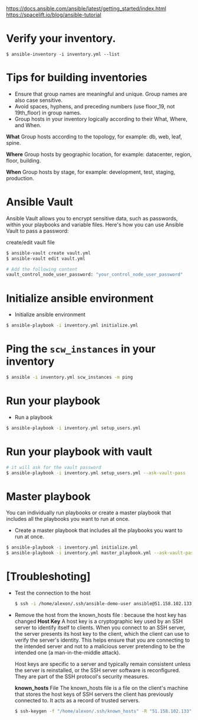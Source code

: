 https://docs.ansible.com/ansible/latest/getting_started/index.html
https://spacelift.io/blog/ansible-tutorial

# Verify your inventory.
```
$ ansible-inventory -i inventory.yml --list
```

# Tips for building inventories
- Ensure that group names are meaningful and unique. Group names are also case sensitive.
- Avoid spaces, hyphens, and preceding numbers (use floor_19, not 19th_floor) in group names.
- Group hosts in your inventory logically according to their What, Where, and When.

**What**
Group hosts according to the topology, for example: db, web, leaf, spine.

**Where**
Group hosts by geographic location, for example: datacenter, region, floor, building.

**When**
Group hosts by stage, for example: development, test, staging, production.

# Ansible Vault
Ansible Vault allows you to encrypt sensitive data, such as passwords, within your playbooks and variable files. Here's how you can use Ansible Vault to pass a password:

create/edit vault file
```bash
$ ansible-vault create vault.yml
$ ansible-vault edit vault.yml

# Add the following content
vault_control_node_user_password: "your_control_node_user_password"
```

# Initialize ansible environment
- Initialize ansible environment
```bash
$ ansible-playbook -i inventory.yml initialize.yml
```

# Ping the `scw_instances` in your inventory
```bash
$ ansible -i inventory.yml scw_instances -m ping
```

# Run your playbook
- Run a playbook
```bash
$ ansible-playbook -i inventory.yml setup_users.yml
```

# Run your playbook with vault
```bash
# it will ask for the vault password
$ ansible-playbook -i inventory.yml setup_users.yml --ask-vault-pass
```

# Master playbook
You can individually run playbooks or create a master playbook that includes all the playbooks you want to run at once.

- Create a master playbook that includes all the playbooks you want to run at once.
```bash
$ ansible-playbook -i inventory.yml initialize.yml
$ ansible-playbook -i inventory.yml master_playbook.yml --ask-vault-pass
```

# [Troubleshoting]
- Test the connection to the host
  ```bash
  $ ssh -i /home/alexon/.ssh/ansible-demo-user ansible@51.158.102.133 -v
  ```

- Remove the host from the known_hosts file : because the host key has changed
  **Host Key**
  A host key is a cryptographic key used by an SSH server to identify itself to clients. When you connect to an SSH server, the server presents its host key to the client, which the client can use to verify the server's identity. This helps ensure that you are connecting to the intended server and not to a malicious server pretending to be the intended one (a man-in-the-middle attack).

  Host keys are specific to a server and typically remain consistent unless the server is reinstalled, or the SSH server software is reconfigured. They are part of the SSH protocol's security measures.

  **known_hosts** File
  The known_hosts file is a file on the client's machine that stores the host keys of SSH servers the client has previously connected to. It acts as a record of trusted servers.

  ```bash
  $ ssh-keygen -f "/home/alexon/.ssh/known_hosts" -R "51.158.102.133"
  ```
